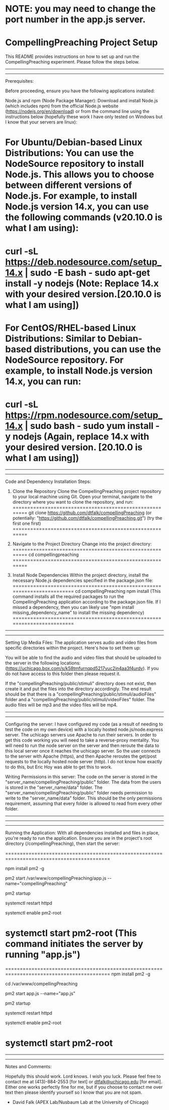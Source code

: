 NOTE: you may need to change the port number in the app.js server.
=================================
CompellingPreaching Project Setup
=================================

This README provides instructions on how to set up and run the CompellingPreaching experiment. Please follow the steps below.

-----------------------------------------------------------------------------
-----------------------------------------------------------------------------
Prerequisites:

Before proceeding, ensure you have the following applications installed:

Node.js and npm (Node Package Manager): Download and install Node.js (which includes npm) from the official Node.js website (https://nodejs.org/en/download) or from the command line using the instructions below (hopefully these work I have only tested on Windows but I know that your servers are linux):

For Ubuntu/Debian-based Linux Distributions:
You can use the NodeSource repository to install Node.js. This allows you to choose between different versions of Node.js. For example, to install Node.js version 14.x, you can use the following commands (v20.10.0 is what I am using):
===================================================
curl -sL https://deb.nodesource.com/setup_14.x | sudo -E bash -
sudo apt-get install -y nodejs
(Note: Replace 14.x with your desired version.[20.10.0 is what I am using])
======================================================================


For CentOS/RHEL-based Linux Distributions:
Similar to Debian-based distributions, you can use the NodeSource repository. For example, to install Node.js version 14.x, you can run:
=======================================================================
curl -sL https://rpm.nodesource.com/setup_14.x | sudo bash -
sudo yum install -y nodejs
(Again, replace 14.x with your desired version. [20.10.0 is what I am using])
=======================================================================


-----------------------------------------------------------------------------
-----------------------------------------------------------------------------
Code and Dependency Installation Steps:

1. Clone the Repository
Clone the CompellingPreaching project repository to your local machine using Git. Open your terminal, navigate to the directory where you want to clone the repository, and run:
========================================================
git clone https://github.com/dtfalk/compellingPreaching
(or potentially: "https://github.com/dtfalk/compellingPreaching.git")
(try the first one first)
========================================================

2. Navigate to the Project Directory
Change into the project directory:
========================================================
cd compellingpreaching
========================================================


3. Install Node Dependencies
Within the project directory, install the necessary Node.js dependencies specified in the package.json file:
========================================================================
cd compellingPreaching
npm install
(This command installs all the required packages to run the CompellingPreaching application according to the package.json file. If I missed a dependency, then you can likely use "npm install missing_dependency_name" to install the missing dependency)
========================================================================


-----------------------------------------------------------------------------
-----------------------------------------------------------------------------
Setting Up Media Files:
The application serves audio and video files from specific directories within the project. Here's how to set them up:

You will be able to find the audio and video files that should be uploaded to the server in the following locations:
(https://uchicago.box.com/s/k58tmfurnqpd5217yuc2in4aa3f4urdv).
If you do not have access to this folder then please request it.

If the "compellingPreaching/public/stimuli" directory does not exist, then create it and put the files into the directory accordingly. The end result should be that there is a "compellingPreaching/public/stimuli/audioFiles" folder and a "compellingPreaching/public/stimuli/videoFiles" folder. The audio files will be mp3 and the video files will be mp4.

-----------------------------------------------------------------------------
-----------------------------------------------------------------------------
Configuring the server:
I have configured my code (as a result of needing to test the code on my own device) with a locally hosted node.js/node.express server. The uchicago servers use Apache to run their servers. In order to get this code working you will need to take a reverse-proxy mentality. You will need to run the node server on the server and then reroute the data to this local server once it reaches the uchicago server. So the user connects to the server with Apache (https), and then Apache reroutes the get/post requests to the locally hosted node server (http). I do not know how exactly to do this, but Eric Hoy was able to get this to work.

Writing Permissions in this server:
The code on the server is stored in the "server_name/compellingPreaching/public" folder. The data from the users is stored in the "server_name/data" folder. The "server_name/compellingPreaching/public" folder needs permission to write to the "server_name/data" folder. This should be the only permissions requirement, assuming that every folder is allowed to read from every other folder. 

-----------------------------------------------------------------------------
-----------------------------------------------------------------------------

------------------------------------------------------------------------------------------

Running the Application:
With all dependencies installed and files in place, you're ready to run the application. Ensure you are in the project's root directory (/compellingPreaching), then start the server:

==========================================================================================

npm install pm2 -g

pm2 start /var/www/compellingPreaching/app.js --name="compellingPreaching"

pm2 startup

systemctl restart httpd

systemctl enable pm2-root

systemctl start pm2-root
(This command initiates the server by running "app.js")
==========================================================================================

==========================================================================================
npm install pm2 -g

cd /var/www/compellingPreaching

pm2 start app.js --name="app.js"

pm2 startup

systemctl restart httpd

systemctl enable pm2-root

systemctl start pm2-root
==========================================================================================

-----------------------------------------------------------------------------
-----------------------------------------------------------------------------
Notes and Comments:

Hopefully this should work. Lord knows. I wish you luck. Please feel free to contact me at (413)-884-2553 [for text] or dtfalk@uchicago.edu [for email]. Either one works perfectly fine for me, but if you choose to contact me over text then please identify yourself so I know that you are not spam. 

- David Falk (APEX Lab/Nusbaum Lab at the University of Chicago)
